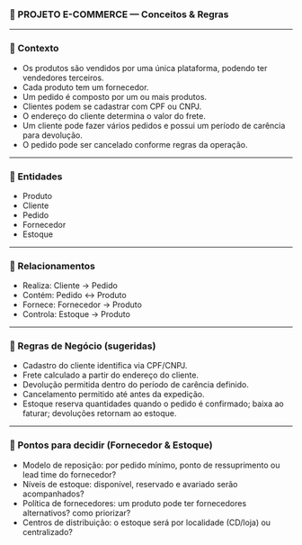 ### 🛒 PROJETO E-COMMERCE — Conceitos & Regras

---

### 🧩 Contexto

- Os produtos são vendidos por uma única plataforma, podendo ter vendedores terceiros.
- Cada produto tem um fornecedor.
- Um pedido é composto por um ou mais produtos.
- Clientes podem se cadastrar com CPF ou CNPJ.
- O endereço do cliente determina o valor do frete.
- Um cliente pode fazer vários pedidos e possui um período de carência para devolução.
- O pedido pode ser cancelado conforme regras da operação.

---

### 🧱 Entidades

- Produto
- Cliente
- Pedido
- Fornecedor
- Estoque

---

### 🔗 Relacionamentos

- Realiza: Cliente → Pedido
- Contém: Pedido ↔ Produto
- Fornece: Fornecedor → Produto
- Controla: Estoque → Produto

---

### 📏 Regras de Negócio (sugeridas)

- Cadastro do cliente identifica via CPF/CNPJ.
- Frete calculado a partir do endereço do cliente.
- Devolução permitida dentro do período de carência definido.
- Cancelamento permitido até antes da expedição.
- Estoque reserva quantidades quando o pedido é confirmado; baixa ao faturar; devoluções retornam ao estoque.

---

### 🧠 Pontos para decidir (Fornecedor & Estoque)

- Modelo de reposição: por pedido mínimo, ponto de ressuprimento ou lead time do fornecedor?
- Níveis de estoque: disponível, reservado e avariado serão acompanhados?
- Política de fornecedores: um produto pode ter fornecedores alternativos? como priorizar?
- Centros de distribuição: o estoque será por localidade (CD/loja) ou centralizado?
